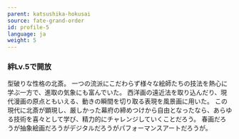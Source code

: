 ```yaml
---
parent: katsushika-hokusai
source: fate-grand-order
id: profile-5
language: ja
weight: 5
---
```


### 絆Lv.5で開放

型破りな性格の北斎。
一つの流派にこだわらず様々な絵師たちの技法を熱心に学ぶ一方で、進取の気象にも富んでいた。
西洋画の遠近法を取り込んだり、現代漫画の原点ともいえる、動きの瞬間を切り取る表現を風景画に用いた。
この現代に北斎が顕現し、厳しかった幕府の締めつけから自由となったなら、あらゆる技術を喜々として学び、精力的にチャレンジしていくことだろう。
春画だろうが抽象絵画だろうがデジタルだろうがパフォーマンスアートだろうが。
